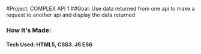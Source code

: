 #Project: COMPLEX API 1
##Goal: Use data returned from one api to make a request to another api and display the data returned
### How It's Made:
#### Tech Used: HTML5, CSS3. JS ES6
